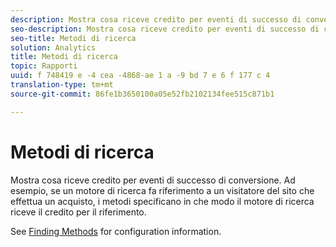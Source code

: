 ```yaml
---
description: Mostra cosa riceve credito per eventi di successo di conversione. Ad esempio, se un motore di ricerca fa riferimento a un visitatore del sito che effettua un acquisto, i metodi specificano in che modo il motore di ricerca riceve il credito per il riferimento.
seo-description: Mostra cosa riceve credito per eventi di successo di conversione. Ad esempio, se un motore di ricerca fa riferimento a un visitatore del sito che effettua un acquisto, i metodi specificano in che modo il motore di ricerca riceve il credito per il riferimento.
seo-title: Metodi di ricerca
solution: Analytics
title: Metodi di ricerca
topic: Rapporti
uuid: f 748419 e -4 cea -4868-ae 1 a -9 bd 7 e 6 f 177 c 4
translation-type: tm+mt
source-git-commit: 86fe1b3650100a05e52fb2102134fee515c871b1

---
```



# Metodi di ricerca

Mostra cosa riceve credito per eventi di successo di conversione. Ad esempio, se un motore di ricerca fa riferimento a un visitatore del sito che effettua un acquisto, i metodi specificano in che modo il motore di ricerca riceve il credito per il riferimento.

See [Finding Methods](/help/admin/admin/finding-methods.md) for configuration information.
